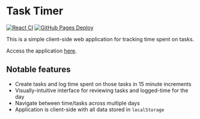 # Task Timer

[![React CI](https://github.com/danielway/task-timer/actions/workflows/ci-workflow.yml/badge.svg)](https://github.com/danielway/task-timer/actions/workflows/ci-workflow.yml)
[![GitHub Pages Deploy](https://github.com/danielway/task-timer/actions/workflows/cd-workflow.yml/badge.svg?branch=master)](https://github.com/danielway/task-timer/actions/workflows/cd-workflow.yml)

This is a simple client-side web application for tracking time spent on tasks.

Access the application [here](https://danieldway.com/task-timer).

## Notable features

- Create tasks and log time spent on those tasks in 15 minute increments
- Visually-intuitive interface for reviewing tasks and logged-time for the day
- Navigate between time/tasks across multiple days
- Application is client-side with all data stored in `localStorage`
